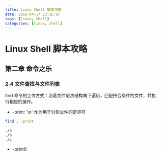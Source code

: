 ```yaml
---
title: Linux Shell 脚本攻略
date: 2016-04-17 13:16:07
tags: [linux, shell]
categories: [linux, shell]
---
```


# Linux Shell 脚本攻略

##  第二章 命令之乐

### 2.4 文件查找与文件列表

find 命令的工作方式：沿着文件层次结构向下遍历，匹配符合条件的文件，并执行相应的操作。

* -print: '\n' 作为用于分割文件的定界符

```bash
find . -print
.
./a
./b
./c
```

* -print0: 

